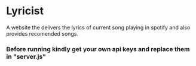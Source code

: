 # Lyricist
A website the delivers the lyrics of current song playing in spotify and also provides recomended songs.

### Before running kindly get your own api keys and replace them in "server.js"
